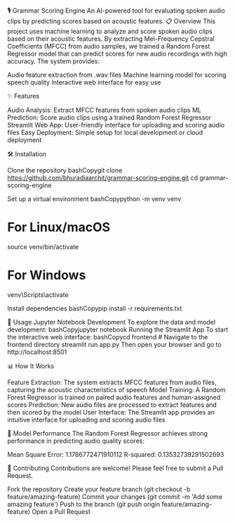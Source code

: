 🎙️ Grammar Scoring Engine
An AI-powered tool for evaluating spoken audio clips by predicting scores based on acoustic features.
📋 Overview
This project uses machine learning to analyze and score spoken audio clips based on their acoustic features. By extracting Mel-Frequency Cepstral Coefficients (MFCC) from audio samples, we trained a Random Forest Regressor model that can predict scores for new audio recordings with high accuracy.
The system provides:

Audio feature extraction from .wav files
Machine learning model for scoring speech quality
Interactive web interface for easy use

✨ Features

Audio Analysis: Extract MFCC features from spoken audio clips
ML Prediction: Score audio clips using a trained Random Forest Regressor
Streamlit Web App: User-friendly interface for uploading and scoring audio files
Easy Deployment: Simple setup for local development or cloud deployment

🛠️ Installation

Clone the repository
bashCopygit clone https://github.com/bhuradiaarchit/grammar-scoring-engine.git
cd grammar-scoring-engine

Set up a virtual environment
bashCopypython -m venv venv

# For Linux/macOS
source venv/bin/activate

# For Windows
venv\Scripts\activate

Install dependencies
bashCopypip install -r requirements.txt


🚀 Usage
Jupyter Notebook Development
To explore the data and model development:
bashCopyjupyter notebook
Running the Streamlit App
To start the interactive web interface:
bashCopycd frontend  # Navigate to the frontend directory
streamlit run app.py
Then open your browser and go to http://localhost:8501

📊 How It Works

Feature Extraction: The system extracts MFCC features from audio files, capturing the acoustic characteristics of speech
Model Training: A Random Forest Regressor is trained on paired audio features and human-assigned scores
Prediction: New audio files are processed to extract features and then scored by the model
User Interface: The Streamlit app provides an intuitive interface for uploading and scoring audio files

🧪 Model Performance
The Random Forest Regressor achieves strong performance in predicting audio quality scores:

Mean Square Error: 1.1786772471910112
R-squared: 0.13532739291502693


🤝 Contributing
Contributions are welcome! Please feel free to submit a Pull Request.

Fork the repository
Create your feature branch (git checkout -b feature/amazing-feature)
Commit your changes (git commit -m 'Add some amazing feature')
Push to the branch (git push origin feature/amazing-feature)
Open a Pull Request

